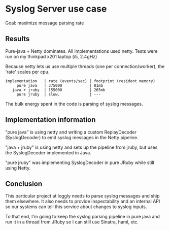 # Syslog Server use case

Goal: maximize message parsing rate

## Results

Pure-java + Netty dominates. All implementations used netty. Tests were run on my thinkpad x201 laptop (i5, 2.4gHz)

Because netty lets us use multiple threads (one per connection/worker), the
'rate' scales per cpu.

    implementation   | rate (events/sec) | footprint (resident memory)
         pure java   | 375000            | 81mb
       java + jruby  | 155000            | 265mb
         pure jruby  | slow.             | ---

The bulk energy spent in the code is parsing of syslog messages.

## Implementation information

"pure java" is using netty and writing a custom ReplayDecoder (SyslogDecoder)
to emit syslog messages in the Netty pipeline.

"java + jruby" is using netty and sets up the pipeline from jruby, but uses the
SyslogDecoder implemented in Java.

"pure jruby" was implementing SyslogDecoder in pure JRuby while still using
Netty.

## Conclusion

This particular project at loggly needs to parse syslog messages and ship them
elsewhere. It also needs to provide inspectability and an internal API so our
systems can tell this service about changes to syslog inputs.

To that end, I'm going to keep the syslog parsing pipeline in pure java and run
it in a thread from JRuby so I can still use Sinatra, haml, etc.
